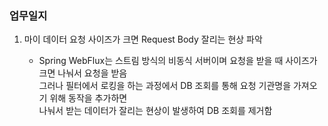 ### 업무일지

1. 마이 데이터 요청 사이즈가 크면 Request Body 잘리는 현상 파악

   - Spring WebFlux는 스트림 방식의 비동식 서버이며 요청을 받을 때 사이즈가 크면 나눠서 요청을 받음</br>
     그러나 필터에서 로킹을 하는 과정에서 DB 조회를 통해 요청 기관명을 가져오기 위해 동작을 추가하면</br>
     나눠서 받는 데이터가 잘리는 현상이 발생하여 DB 조회를 제거함
